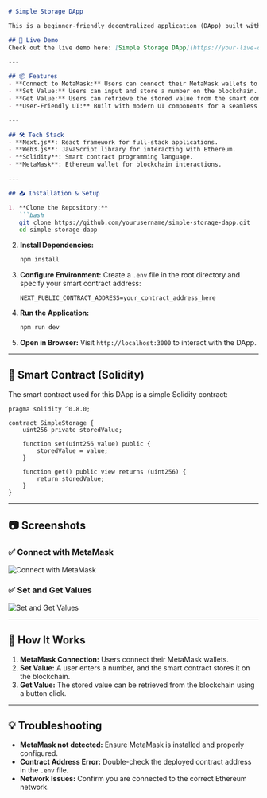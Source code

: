 ```markdown
# Simple Storage DApp

This is a beginner-friendly decentralized application (DApp) built with Next.js, Web3.js, and Solidity. It allows users to interact with a simple Ethereum smart contract for storing and retrieving a number on the blockchain.

## 🚀 Live Demo
Check out the live demo here: [Simple Storage DApp](https://your-live-demo-url.com)

---

## 📦 Features
- **Connect to MetaMask:** Users can connect their MetaMask wallets to interact with the smart contract.
- **Set Value:** Users can input and store a number on the blockchain.
- **Get Value:** Users can retrieve the stored value from the smart contract.
- **User-Friendly UI:** Built with modern UI components for a seamless experience.

---

## 🛠️ Tech Stack
- **Next.js**: React framework for full-stack applications.
- **Web3.js**: JavaScript library for interacting with Ethereum.
- **Solidity**: Smart contract programming language.
- **MetaMask**: Ethereum wallet for blockchain interactions.

---

## 📥 Installation & Setup

1. **Clone the Repository:**
   ```bash
   git clone https://github.com/yourusername/simple-storage-dapp.git
   cd simple-storage-dapp
   ```

2. **Install Dependencies:**
   ```bash
   npm install
   ```

3. **Configure Environment:**
   Create a `.env` file in the root directory and specify your smart contract address:
   ```
   NEXT_PUBLIC_CONTRACT_ADDRESS=your_contract_address_here
   ```

4. **Run the Application:**
   ```bash
   npm run dev
   ```

5. **Open in Browser:**
   Visit `http://localhost:3000` to interact with the DApp.

---

## 📜 Smart Contract (Solidity)
The smart contract used for this DApp is a simple Solidity contract:

```solidity
pragma solidity ^0.8.0;

contract SimpleStorage {
    uint256 private storedValue;

    function set(uint256 value) public {
        storedValue = value;
    }

    function get() public view returns (uint256) {
        return storedValue;
    }
}
```

---

## 📷 Screenshots
### ✅ Connect with MetaMask
![Connect with MetaMask](https://your-image-url.com/connect.png)

### ✅ Set and Get Values
![Set and Get Values](https://your-image-url.com/set-get.png)

---

## 📃 How It Works
1. **MetaMask Connection:** Users connect their MetaMask wallets.
2. **Set Value:** A user enters a number, and the smart contract stores it on the blockchain.
3. **Get Value:** The stored value can be retrieved from the blockchain using a button click.

---

## 💡 Troubleshooting
- **MetaMask not detected:** Ensure MetaMask is installed and properly configured.
- **Contract Address Error:** Double-check the deployed contract address in the `.env` file.
- **Network Issues:** Confirm you are connected to the correct Ethereum network.

